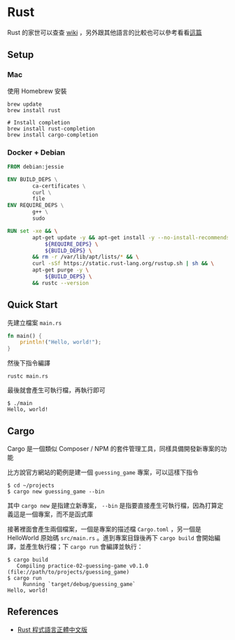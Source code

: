 Rust
====

Rust 的家世可以查查 [wiki](https://zh.wikipedia.org/wiki/Rust) ，另外跟其他語言的比較也可以參考看看[這篇](https://buzzorange.com/techorange/2015/11/18/which-can-replace-language-c/)

Setup
-----

### Mac

使用 Homebrew 安裝

```
brew update
brew install rust

# Install completion
brew install rust-completion
brew install cargo-completion
```

### Docker + Debian

```dockerfile
FROM debian:jessie

ENV BUILD_DEPS \
        ca-certificates \
        curl \
        file
ENV REQUIRE_DEPS \
        g++ \
        sudo

RUN set -xe && \
        apt-get update -y && apt-get install -y --no-install-recommends --no-install-suggests \
            ${REQUIRE_DEPS} \
            ${BUILD_DEPS} \
        && rm -r /var/lib/apt/lists/* && \
        curl -sSf https://static.rust-lang.org/rustup.sh | sh && \
        apt-get purge -y \
            ${BUILD_DEPS} \
        && rustc --version
```

Quick Start
-----------

先建立檔案 `main.rs`

```rust
fn main() {
    println!("Hello, world!");
}
```

然後下指令編譯

```
rustc main.rs
```

最後就會產生可執行檔，再執行即可

```
$ ./main
Hello, world!
```

Cargo
-----

Cargo 是一個類似 Composer / NPM 的套件管理工具，同樣具備開發新專案的功能

比方說官方網站的範例是建一個 `guessing_game` 專案，可以這樣下指令

```
$ cd ~/projects
$ cargo new guessing_game --bin
```

其中 `cargo new` 是指建立新專案， `--bin` 是指要直接產生可執行檔，因為打算定義這是一個專案，而不是函式庫

接著裡面會產生兩個檔案，一個是專案的描述檔 `Cargo.toml` ，另一個是 HelloWorld 原始碼 `src/main.rs` 。進到專案目錄後再下 `cargo build` 會開始編譯，並產生執行檔；下 `cargo run` 會編譯並執行：

```
$ cargo build
   Compiling practice-02-guessing-game v0.1.0 (file://path/to/projects/guessing_game)
$ cargo run
     Running `target/debug/guessing_game`
Hello, world!
```

References
----------

* [Rust 程式語言正體中文版](http://askeing.github.io/rust-book/)

[Composer]: /pdl/php/composer.md
[NPM]: /pdl/node/README.md
